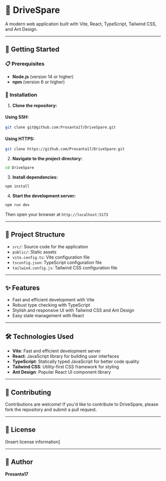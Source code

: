 # 🚗 DriveSpare

A modern web application built with Vite, React, TypeScript, Tailwind CSS, and Ant Design.

---

## 🚀 Getting Started

### 📋 Prerequisites

- **Node.js** (version 14 or higher)
- **npm** (version 6 or higher)

### 🔧 Installation

1. **Clone the repository:**

#### Using SSH:

```bash
git clone git@github.com:Prosanta17/DriveSpare.git
```

#### Using HTTPS:

```bash
git clone https://github.com/Prosanta17/DriveSpare.git
```

2. **Navigate to the project directory:**

```bash
cd DriveSpare
```

3. **Install dependencies:**

```bash
npm install
```

4. **Start the development server:**

```bash
npm run dev
```

Then open your browser at `http://localhost:5173`

---

## 📁 Project Structure

- `src/`: Source code for the application
- `public/`: Static assets
- `vite.config.ts`: Vite configuration file
- `tsconfig.json`: TypeScript configuration file
- `tailwind.config.js`: Tailwind CSS configuration file

---

## ✨ Features

- Fast and efficient development with Vite
- Robust type checking with TypeScript
- Stylish and responsive UI with Tailwind CSS and Ant Design
- Easy state management with React

---

## 🛠 Technologies Used

- **Vite**: Fast and efficient development server
- **React**: JavaScript library for building user interfaces
- **TypeScript**: Statically typed JavaScript for better code quality
- **Tailwind CSS**: Utility-first CSS framework for styling
- **Ant Design**: Popular React UI component library

---

## 🤝 Contributing

Contributions are welcome! If you'd like to contribute to DriveSpare, please fork the repository and submit a pull request.

---

## 📄 License

[Insert license information]

---

## 👤 Author

**Prosanta17**
